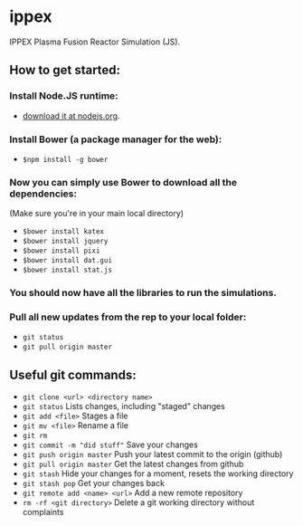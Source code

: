 # ippex
IPPEX Plasma Fusion Reactor Simulation (JS).

## How to get started:
### Install Node.JS runtime:
* [download it at nodejs.org](http://nodejs.org).

### Install Bower (a package manager for the web):
* `$npm install -g bower`

### Now you can simply use Bower to download all the dependencies:
(Make sure you're in your main local directory)
* `$bower install katex`
* `$bower install jquery`
* `$bower install pixi`
* `$bower install dat.gui`
* `$bower install stat.js`

### You should now have all the libraries to run the simulations.

### Pull all new updates from the rep to your local folder:
* `git status`
* `git pull origin master`

## Useful git commands:

* `git clone <url> <directory name>`
* `git status` Lists changes, including "staged" changes
* `git add <file>` Stages a file
* `git mv <file>` Rename a file
* `git rm`
* `git commit -m "did stuff"` Save your changes
* `git push origin master` Push your latest commit to the origin (github)
* `git pull origin master` Get the latest changes from github
* `git stash` Hide your changes for a moment, resets the working directory
* `git stash pop` Get your changes back
* `git remote add <name> <url>` Add a new remote repository
* `rm -rf <git directory>` Delete a git working directory without complaints
